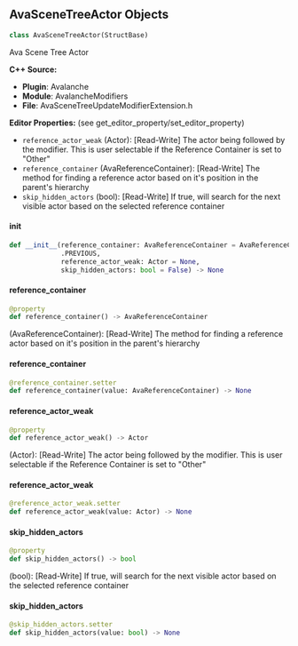 ## AvaSceneTreeActor Objects

```python
class AvaSceneTreeActor(StructBase)
```

Ava Scene Tree Actor

**C++ Source:**

- **Plugin**: Avalanche
- **Module**: AvalancheModifiers
- **File**: AvaSceneTreeUpdateModifierExtension.h

**Editor Properties:** (see get_editor_property/set_editor_property)

- ``reference_actor_weak`` (Actor):  [Read-Write] The actor being followed by the modifier. This is user selectable if the Reference Container is set to "Other"
- ``reference_container`` (AvaReferenceContainer):  [Read-Write] The method for finding a reference actor based on it's position in the parent's hierarchy
- ``skip_hidden_actors`` (bool):  [Read-Write] If true, will search for the next visible actor based on the selected reference container

<a id="unreal.AvaSceneTreeActor.__init__"></a>

#### __init__

```python
def __init__(reference_container: AvaReferenceContainer = AvaReferenceContainer
             .PREVIOUS,
             reference_actor_weak: Actor = None,
             skip_hidden_actors: bool = False) -> None
```

<a id="unreal.AvaSceneTreeActor.reference_container"></a>

#### reference_container

```python
@property
def reference_container() -> AvaReferenceContainer
```

(AvaReferenceContainer):  [Read-Write] The method for finding a reference actor based on it's position in the parent's hierarchy

<a id="unreal.AvaSceneTreeActor.reference_container"></a>

#### reference_container

```python
@reference_container.setter
def reference_container(value: AvaReferenceContainer) -> None
```

<a id="unreal.AvaSceneTreeActor.reference_actor_weak"></a>

#### reference_actor_weak

```python
@property
def reference_actor_weak() -> Actor
```

(Actor):  [Read-Write] The actor being followed by the modifier. This is user selectable if the Reference Container is set to "Other"

<a id="unreal.AvaSceneTreeActor.reference_actor_weak"></a>

#### reference_actor_weak

```python
@reference_actor_weak.setter
def reference_actor_weak(value: Actor) -> None
```

<a id="unreal.AvaSceneTreeActor.skip_hidden_actors"></a>

#### skip_hidden_actors

```python
@property
def skip_hidden_actors() -> bool
```

(bool):  [Read-Write] If true, will search for the next visible actor based on the selected reference container

<a id="unreal.AvaSceneTreeActor.skip_hidden_actors"></a>

#### skip_hidden_actors

```python
@skip_hidden_actors.setter
def skip_hidden_actors(value: bool) -> None
```

<a id="unreal.AvaSequencerDisplayRate"></a>